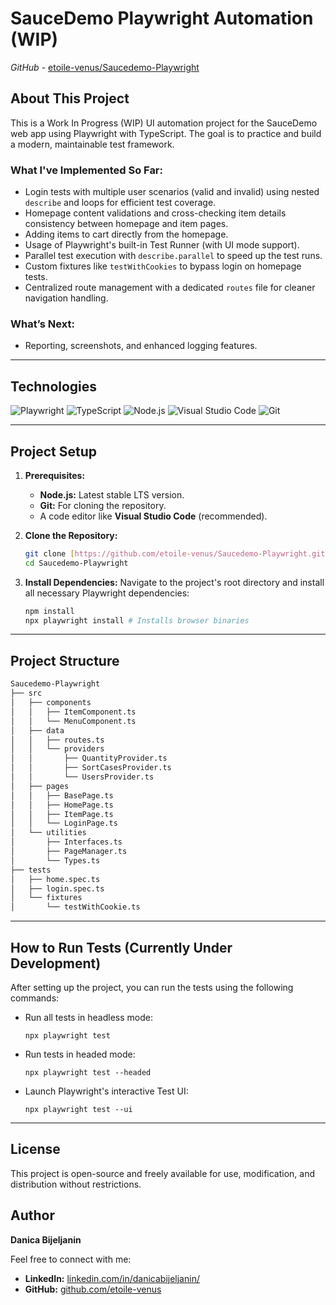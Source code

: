 # SauceDemo Playwright Automation (WIP)

*GitHub* - [etoile-venus/Saucedemo-Playwright](https://github.com/etoile-venus/Saucedemo-Playwright)

## About This Project

This is a Work In Progress (WIP) UI automation project for the SauceDemo web app using Playwright with TypeScript. The goal is to practice and build a modern, maintainable test framework.

### What I've Implemented So Far:
- Login tests with multiple user scenarios (valid and invalid) using nested `describe` and loops for efficient test coverage.  
- Homepage content validations and cross-checking item details consistency between homepage and item pages.  
- Adding items to cart directly from the homepage.  
- Usage of Playwright's built-in Test Runner (with UI mode support).  
- Parallel test execution with `describe.parallel` to speed up the test runs.  
- Custom fixtures like `testWithCookies` to bypass login on homepage tests.  
- Centralized route management with a dedicated `routes` file for cleaner navigation handling.  

### What’s Next:
- Reporting, screenshots, and enhanced logging features.
  
---

## Technologies

![Playwright](https://img.shields.io/badge/Playwright-45B05C?style=for-the-badge&logo=playwright&logoColor=white)
![TypeScript](https://img.shields.io/badge/TypeScript-3178C6?style=for-the-badge&logo=typescript&logoColor=white)
![Node.js](https://img.shields.io/badge/Node.js-339933?style=for-the-badge&logo=node.js&logoColor=white)
![Visual Studio Code](https://img.shields.io/badge/VS_Code-007ACC?style=for-the-badge&logo=visual-studio-code&logoColor=white)
![Git](https://img.shields.io/badge/Git-F05032?style=for-the-badge&logo=git&logoColor=white)

---

## Project Setup

1.  **Prerequisites:**
    * **Node.js:** Latest stable LTS version.
    * **Git:** For cloning the repository.
    * A code editor like **Visual Studio Code** (recommended).

2.  **Clone the Repository:**

    ```bash
    git clone [https://github.com/etoile-venus/Saucedemo-Playwright.git](https://github.com/etoile-venus/Saucedemo-Playwright.git)
    cd Saucedemo-Playwright
    ```

3.  **Install Dependencies:**
    Navigate to the project's root directory and install all necessary Playwright dependencies:

    ```bash
    npm install
    npx playwright install # Installs browser binaries
    ```

---
## Project Structure

```bash
Saucedemo-Playwright
├── src
│   ├── components
│   │   ├── ItemComponent.ts
│   │   └── MenuComponent.ts
│   ├── data
│   │   ├── routes.ts
│   │   └── providers
│   │       ├── QuantityProvider.ts
│   │       ├── SortCasesProvider.ts
│   │       └── UsersProvider.ts
│   ├── pages
│   │   ├── BasePage.ts
│   │   ├── HomePage.ts
│   │   ├── ItemPage.ts
│   │   └── LoginPage.ts
│   └── utilities
│       ├── Interfaces.ts
│       ├── PageManager.ts
│       └── Types.ts
├── tests
│   ├── home.spec.ts
│   ├── login.spec.ts
│   └── fixtures
│       └── testWithCookie.ts
```
---
## How to Run Tests (Currently Under Development)
After setting up the project, you can run the tests using the following commands:

- Run all tests in headless mode:
  ```
  npx playwright test
  ```

- Run tests in headed mode:
  ```
  npx playwright test --headed
  ```

- Launch Playwright's interactive Test UI:
  ```
  npx playwright test --ui
  ```

---

## License

This project is open-source and freely available for use, modification, and distribution without restrictions.

## Author
**Danica Bijeljanin**

Feel free to connect with me:
- **LinkedIn:** [linkedin.com/in/danicabijeljanin/](https://linkedin.com/in/danicabijeljanin/)  
- **GitHub:** [github.com/etoile-venus](https://github.com/etoile-venus)

